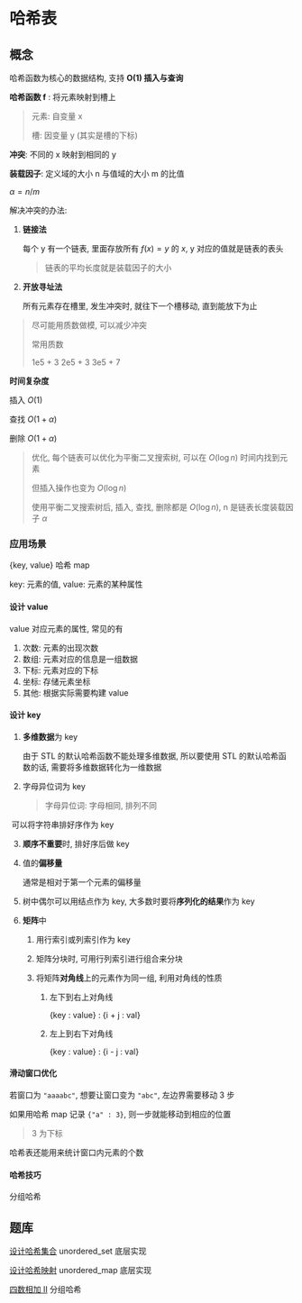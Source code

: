 # 哈希表

## 概念

哈希函数为核心的数据结构, 支持 **O(1) 插入与查询**

**哈希函数 f** : 将元素映射到槽上

> 元素: 自变量 x
>
> 槽: 因变量 y (其实是槽的下标)

**冲突**: 不同的 x 映射到相同的 y

**装载因子**: 定义域的大小 n 与值域的大小 m 的比值

$\alpha = n / m$

解决冲突的办法: 

1. **链接法**

   每个 y 有一个链表, 里面存放所有 $f(x) = y$ 的 $x$, y 对应的值就是链表的表头

   > 链表的平均长度就是装载因子的大小

2. **开放寻址法**

   所有元素存在槽里, 发生冲突时, 就往下一个槽移动, 直到能放下为止

> 尽可能用质数做模, 可以减少冲突
>
> 常用质数
>
> 1e5 + 3
> 2e5 + 3
> 3e5 + 7

**时间复杂度**

插入 $O(1)$

查找 $O(1 + \alpha)$

删除 $O(1 + \alpha)$

> 优化, 每个链表可以优化为平衡二叉搜索树, 可以在 $O(\log n)$ 时间内找到元素
>
> 但插入操作也变为 $O(\log n)$
>
> 使用平衡二叉搜索树后, 插入, 查找, 删除都是 $O(\log n)$, n 是链表长度装载因子 $\alpha$

### 应用场景

{key, value} 哈希 map

key: 元素的值, value: 元素的某种属性

#### 设计 value

value 对应元素的属性, 常见的有

1. 次数: 元素的出现次数
2. 数组: 元素对应的信息是一组数据
3. 下标: 元素对应的下标
4. 坐标: 存储元素坐标
5. 其他: 根据实际需要构建 value

#### 设计 key

1. **多维数据**为 key

   由于 STL 的默认哈希函数不能处理多维数据, 所以要使用 STL 的默认哈希函数的话, 需要将多维数据转化为一维数据

2. 字母异位词为 key

   > 字母异位词: 字母相同, 排列不同

​		可以将字符串排好序作为 key

 3. **顺序不重要**时, 排好序后做 key

 4. 值的**偏移量**

    通常是相对于第一个元素的偏移量

 5. 树中偶尔可以用结点作为 key, 大多数时要将**序列化的结果**作为 key

 6. **矩阵**中

    1. 用行索引或列索引作为 key

    2. 矩阵分块时, 可用行列索引进行组合来分块

    3. 将矩阵**对角线**上的元素作为同一组, 利用对角线的性质

       1. 左下到右上对角线

          {key : value} : {i + j : val}

       2. 左上到右下对角线

          {key : value} : {i - j : val}

#### 滑动窗口优化

若窗口为 `"aaaabc"`, 想要让窗口变为 `"abc"`, 左边界需要移动 3 步

如果用哈希 map 记录 `{"a" : 3}`, 则一步就能移动到相应的位置

> 3 为下标

哈希表还能用来统计窗口内元素的个数

#### 哈希技巧

分组哈希

## 题库

[设计哈希集合](https://leetcode.cn/problems/design-hashset/)		unordered_set 底层实现

[设计哈希映射](https://leetcode.cn/problems/design-hashmap/)		unordered_map 底层实现

[四数相加 II](https://leetcode.cn/problems/4sum-ii/)			分组哈希